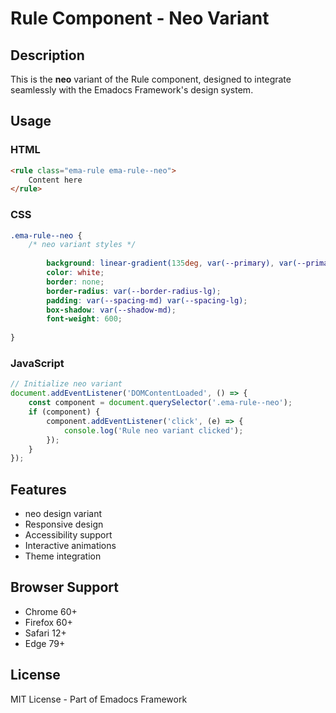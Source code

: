 # Rule Component - Neo Variant

## Description
This is the **neo** variant of the Rule component, designed to integrate seamlessly with the Emadocs Framework's design system.

## Usage

### HTML
```html
<rule class="ema-rule ema-rule--neo">
    Content here
</rule>
```

### CSS
```css
.ema-rule--neo {
    /* neo variant styles */
    
        background: linear-gradient(135deg, var(--primary), var(--primary-dark));
        color: white;
        border: none;
        border-radius: var(--border-radius-lg);
        padding: var(--spacing-md) var(--spacing-lg);
        box-shadow: var(--shadow-md);
        font-weight: 600;
    
}
```

### JavaScript
```javascript
// Initialize neo variant
document.addEventListener('DOMContentLoaded', () => {
    const component = document.querySelector('.ema-rule--neo');
    if (component) {
        component.addEventListener('click', (e) => {
            console.log('Rule neo variant clicked');
        });
    }
});
```

## Features
- neo design variant
- Responsive design
- Accessibility support
- Interactive animations
- Theme integration

## Browser Support
- Chrome 60+
- Firefox 60+
- Safari 12+
- Edge 79+

## License
MIT License - Part of Emadocs Framework
